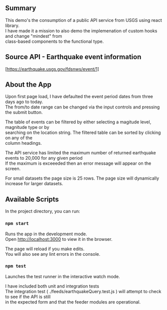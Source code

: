 ## Summary

This demo's the consumption of a public API service from USGS using react library.<br>
I have made it a mission to also demo the implemenation of custom hooks and change "mindest" from<br>
class-based components to the functional type.

## Source API - Earthquake event information

[https://earthquake.usgs.gov/fdsnws/event/1]

## About the App

Upon first page load, I have defaulted the event period dates from three days ago to today.<br>
The from/to date range can be changed via the input controls and pressing the submit button.

The table of events can be filtered by either selecting a magitude level, magnitude type or by<br>
searching on the location string. The filtered table can be sorted by clicking on any of the<br>
column headings.

The API service has limited the maximum number of returned earthquake events to 20,000 for any given period<br>
If the maximum is exceeeded then an error message will appear on the screen.

For small datasets the page size is 25 rows. The page size will dynamically increase for larger datasets.

## Available Scripts

In the project directory, you can run:

### `npm start`

Runs the app in the development mode.<br>
Open [http://localhost:3000](http://localhost:3000) to view it in the browser.

The page will reload if you make edits.<br>
You will also see any lint errors in the console.

### `npm test`

Launches the test runner in the interactive watch mode.<br>

I have included both unit and integration tests<br>
The integration test ( ./feeds/earthquakeQuery.test.js ) will attempt to check to see if the API is still<br>
in the expected form and that the feeder modules are operational.
